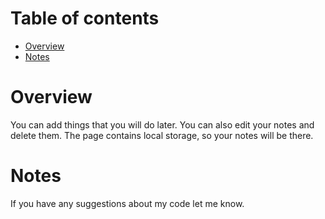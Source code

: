 # Table of contents
- [Overview](#Overview)
- [Notes](#Notes)

# Overview
You can add things that you will do later. You can also edit your notes and delete them. The page contains local storage, so your notes will be there.

# Notes
If you have any suggestions about my code let me know.